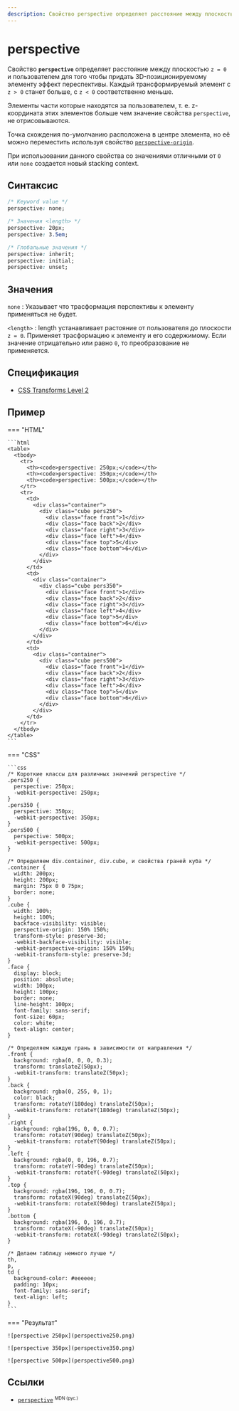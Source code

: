 ```yaml
---
description: Свойство perspective определяет расcтояние между плоскостью z = 0 и пользователем для того чтобы придать 3D-позиционируемому элементу эффект переспективы
---
```


# perspective

Свойство **`perspective`** определяет расcтояние между плоскостью `z = 0` и пользователем для того чтобы придать 3D-позиционируемому элементу эффект переспективы. Каждый трансформируемый элемент с `z > 0` станет больше, с `z < 0` соответственно меньше.

Элементы части которые находятся за пользователем, т. е. z-координата этих элементов больше чем значение свойства `perspective`, не отрисовываются.

Точка схождения по-умолчанию расположена в центре элемента, но её можно переместить используя свойство [`perspective-origin`](perspective-origin.md).

При использовании данного свойства со значениями отличными от `0` или `none` создается новый stacking context.

## Синтаксис

```css
/* Keyword value */
perspective: none;

/* Значения <length> */
perspective: 20px;
perspective: 3.5em;

/* Глобальные значения */
perspective: inherit;
perspective: initial;
perspective: unset;
```

## Значения

`none`
: Указывает что трасформация перспективы к элементу применяться не будет.

`<length>`
: length устанавливает растояние от пользователя до плоскости `z = 0`. Применяет трасформацию к элементу и его содержимому. Если значение отрицательно или равно `0`, то преобразование не применяется.

## Спецификация

- [CSS Transforms Level 2](https://drafts.csswg.org/css-transforms-2/#perspective-property)

## Пример

=== "HTML"

    ```html
    <table>
      <tbody>
        <tr>
          <th><code>perspective: 250px;</code></th>
          <th><code>perspective: 350px;</code></th>
          <th><code>perspective: 500px;</code></th>
        </tr>
        <tr>
          <td>
            <div class="container">
              <div class="cube pers250">
                <div class="face front">1</div>
                <div class="face back">2</div>
                <div class="face right">3</div>
                <div class="face left">4</div>
                <div class="face top">5</div>
                <div class="face bottom">6</div>
              </div>
            </div>
          </td>
          <td>
            <div class="container">
              <div class="cube pers350">
                <div class="face front">1</div>
                <div class="face back">2</div>
                <div class="face right">3</div>
                <div class="face left">4</div>
                <div class="face top">5</div>
                <div class="face bottom">6</div>
              </div>
            </div>
          </td>
          <td>
            <div class="container">
              <div class="cube pers500">
                <div class="face front">1</div>
                <div class="face back">2</div>
                <div class="face right">3</div>
                <div class="face left">4</div>
                <div class="face top">5</div>
                <div class="face bottom">6</div>
              </div>
            </div>
          </td>
        </tr>
      </tbody>
    </table>
    ```

=== "CSS"

    ```css
    /* Короткие классы для различных значений perspective */
    .pers250 {
      perspective: 250px;
      -webkit-perspective: 250px;
    }
    .pers350 {
      perspective: 350px;
      -webkit-perspective: 350px;
    }
    .pers500 {
      perspective: 500px;
      -webkit-perspective: 500px;
    }

    /* Определяем div.container, div.cube, и свойства граней куба */
    .container {
      width: 200px;
      height: 200px;
      margin: 75px 0 0 75px;
      border: none;
    }
    .cube {
      width: 100%;
      height: 100%;
      backface-visibility: visible;
      perspective-origin: 150% 150%;
      transform-style: preserve-3d;
      -webkit-backface-visibility: visible;
      -webkit-perspective-origin: 150% 150%;
      -webkit-transform-style: preserve-3d;
    }
    .face {
      display: block;
      position: absolute;
      width: 100px;
      height: 100px;
      border: none;
      line-height: 100px;
      font-family: sans-serif;
      font-size: 60px;
      color: white;
      text-align: center;
    }

    /* Определяем каждую грань в зависимости от направления */
    .front {
      background: rgba(0, 0, 0, 0.3);
      transform: translateZ(50px);
      -webkit-transform: translateZ(50px);
    }
    .back {
      background: rgba(0, 255, 0, 1);
      color: black;
      transform: rotateY(180deg) translateZ(50px);
      -webkit-transform: rotateY(180deg) translateZ(50px);
    }
    .right {
      background: rgba(196, 0, 0, 0.7);
      transform: rotateY(90deg) translateZ(50px);
      -webkit-transform: rotateY(90deg) translateZ(50px);
    }
    .left {
      background: rgba(0, 0, 196, 0.7);
      transform: rotateY(-90deg) translateZ(50px);
      -webkit-transform: rotateY(-90deg) translateZ(50px);
    }
    .top {
      background: rgba(196, 196, 0, 0.7);
      transform: rotateX(90deg) translateZ(50px);
      -webkit-transform: rotateX(90deg) translateZ(50px);
    }
    .bottom {
      background: rgba(196, 0, 196, 0.7);
      transform: rotateX(-90deg) translateZ(50px);
      -webkit-transform: rotateX(-90deg) translateZ(50px);
    }

    /* Делаем таблицу немного лучше */
    th,
    p,
    td {
      background-color: #eeeeee;
      padding: 10px;
      font-family: sans-serif;
      text-align: left;
    }
    ```

=== "Результат"

    ![perspective 250px](perspective250.png)

    ![perspective 350px](perspective350.png)

    ![perspective 500px](perspective500.png)

## Ссылки

- [`perspective`](https://developer.mozilla.org/ru/docs/Web/CSS/perspective) <sup><small>MDN (рус.)</small></sup>
